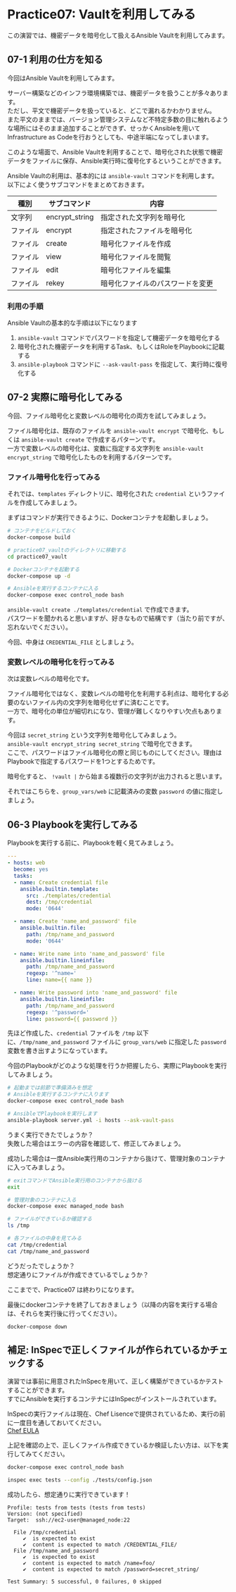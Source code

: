 # Practice07: Vaultを利用してみる

この演習では、機密データを暗号化して扱えるAnsible Vaultを利用してみます。

## 07-1 利用の仕方を知る

今回はAnsible Vaultを利用してみます。

サーバー構築などのインフラ環境構築では、機密データを扱うことが多々あります。  
ただし、平文で機密データを扱っていると、どこで漏れるかわかりません。  
また平文のままでは、バージョン管理システムなど不特定多数の目に触れるような場所にはそのまま追加することができず、せっかくAnsibleを用いてInfrastructure as Codeを行おうとしても、中途半端になってしまいます。

このような場面で、Ansible Vaultを利用することで、暗号化された状態で機密データをファイルに保存、Ansible実行時に復号化するということができます。

Ansible Vaultの利用は、基本的には `ansible-vault` コマンドを利用します。  
以下によく使うサブコマンドをまとめておきます。

| 種別     | サブコマンド   | 内容                             | 
| -------- | -------------- | -------------------------------- | 
| 文字列   | encrypt_string | 指定された文字列を暗号化         | 
| ファイル | encrypt        | 指定されたファイルを暗号化       | 
| ファイル | create         | 暗号化ファイルを作成             | 
| ファイル | view           | 暗号化ファイルを閲覧             | 
| ファイル | edit           | 暗号化ファイルを編集             | 
| ファイル | rekey          | 暗号化ファイルのパスワードを変更 | 

### 利用の手順

Ansible Vaultの基本的な手順は以下になります

1. `ansible-vault` コマンドでパスワードを指定して機密データを暗号化する
2. 暗号化された機密データを利用するTask、もしくはRoleをPlaybookに記載する
3. `ansible-playbook` コマンドに `--ask-vault-pass` を指定して、実行時に復号化する

## 07-2 実際に暗号化してみる

今回、ファイル暗号化と変数レベルの暗号化の両方を試してみましょう。

ファイル暗号化は、既存のファイルを `ansible-vault encrypt` で暗号化、もしくは `ansible-vault create` で作成するパターンです。  
一方で変数レベルの暗号化は、変数に指定する文字列を `ansible-vault encrypt_string` で暗号化したものを利用するパターンです。

### ファイル暗号化を行ってみる

それでは、`templates` ディレクトリに、暗号化された `credential` というファイルを作成してみましょう。  

まずはコマンドが実行できるように、Dockerコンテナを起動しましょう。

```sh
# コンテナをビルドしておく
docker-compose build

# practice07_vaultのディレクトリに移動する
cd practice07_vault

# Dockerコンテナを起動する
docker-compose up -d

# Ansibleを実行するコンテナに入る
docker-compose exec control_node bash
```

`ansible-vault create ./templates/credential` で作成できます。  
パスワードを聞かれると思いますが、好きなもので結構です（当たり前ですが、忘れないでください）。

今回、中身は `CREDENTIAL_FILE` としましょう。

### 変数レベルの暗号化を行ってみる

次は変数レベルの暗号化です。

ファイル暗号化ではなく、変数レベルの暗号化を利用する利点は、暗号化する必要のないファイル内の文字列を暗号化せずに済むことです。  
一方で、暗号化の単位が細切れになり、管理が難しくなりやすい欠点もあります。

今回は `secret_string` という文字列を暗号化してみましょう。  
`ansible-vault encrypt_string secret_string` で暗号化できます。  
ここで、パスワードはファイル暗号化の際と同じものにしてください。理由はPlaybookで指定するパスワードを1つとするためです。

暗号化すると、 `!vault |` から始まる複数行の文字列が出力されると思います。  

それではこちらを、`group_vars/web` に記載済みの変数 `password` の値に指定しましょう。

## 06-3 Playbookを実行してみる

Playbookを実行する前に、Playbookを軽く見てみましょう。

```yaml
---
- hosts: web
  become: yes
  tasks:
  - name: Create credential file
    ansible.builtin.template:
      src: ./templates/credential
      dest: /tmp/credential
      mode: '0644'

  - name: Create 'name_and_password' file
    ansible.builtin.file:
      path: /tmp/name_and_password
      mode: '0644'

  - name: Write name into 'name_and_password' file
    ansible.builtin.lineinfile:
      path: /tmp/name_and_password
      regexp: '^name='
      line: name={{ name }}

  - name: Write password into 'name_and_password' file
    ansible.builtin.lineinfile:
      path: /tmp/name_and_password
      regexp: '^password='
      line: password={{ password }}
```

先ほど作成した、`credential` ファイルを `/tmp` 以下に、`/tmp/name_and_password` ファイルに `group_vars/web` に指定した `password` 変数を書き出すようになっています。

今回のPlaybookがどのような処理を行うか把握したら、実際にPlaybookを実行してみましょう。

```sh
# 起動までは前節で準備済みを想定
# Ansibleを実行するコンテナに入ります
docker-compose exec control_node bash

# AnsibleでPlaybookを実行します
ansible-playbook server.yml -i hosts --ask-vault-pass
```

うまく実行できたでしょうか？  
失敗した場合はエラーの内容を確認して、修正してみましょう。  

成功した場合は一度Ansible実行用のコンテナから抜けて、管理対象のコンテナに入ってみましょう。

```sh
# exitコマンドでAnsible実行用のコンテナから抜ける
exit

# 管理対象のコンテナに入る
docker-compose exec managed_node bash

# ファイルができているか確認する
ls /tmp

# 各ファイルの中身を見てみる
cat /tmp/credential
cat /tmp/name_and_password
```

どうだったでしょうか？  
想定通りにファイルが作成できているでしょうか？

ここまでで、Practice07 は終わりになります。

最後にdockerコンテナを終了しておきましょう（以降の内容を実行する場合は、それらを実行後に行ってください）。

```
docker-compose down
```

## 補足: InSpecで正しくファイルが作られているかチェックする

演習では事前に用意されたInSpecを用いて、正しく構築ができているかテストすることができます。  
すでにAnsibleを実行するコンテナにはInSpecがインストールされています。

InSpecの実行ファイルは現在、Chef Lisenceで提供されているため、実行の前に一度目を通しておいてください。  
[Chef EULA](https://www.chef.io/end-user-license-agreement)

上記を確認の上で、正しくファイル作成できているか検証したい方は、以下を実行してみてください。

```sh
docker-compose exec control_node bash

inspec exec tests --config ./tests/config.json
```

成功したら、想定通りに実行できています！

```
Profile: tests from tests (tests from tests)
Version: (not specified)
Target:  ssh://ec2-user@managed_node:22

  File /tmp/credential
     ✔  is expected to exist
     ✔  content is expected to match /CREDENTIAL_FILE/
  File /tmp/name_and_password
     ✔  is expected to exist
     ✔  content is expected to match /name=foo/
     ✔  content is expected to match /password=secret_string/

Test Summary: 5 successful, 0 failures, 0 skipped
```
